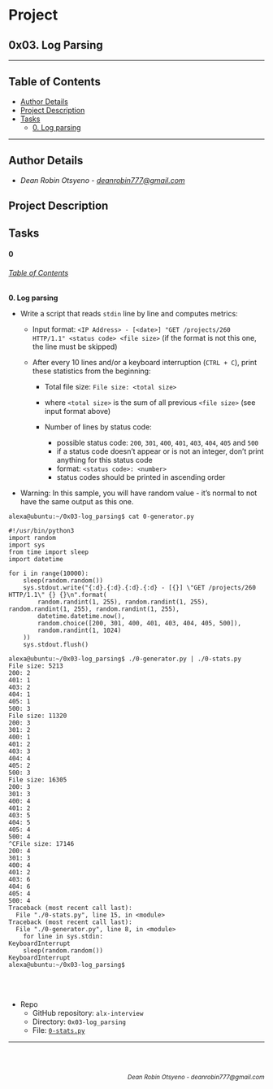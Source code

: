 # Project
## **0x03. Log Parsing**
---
## Table of Contents
- [Author Details](#author-details)
- [Project Description](#project-description)
- [Tasks](#tasks)
	- [0. Log parsing](#0)
---
## Author Details
- *Dean Robin Otsyeno - deanrobin777@gmail.com*

## Project Description


## Tasks
#### 0
###### [Table of Contents](#table-of-contents)
**0. Log parsing**

- Write a script that reads `stdin` line by line and computes metrics:


   - Input format: `<IP Address> - [<date>] "GET /projects/260 HTTP/1.1" <status code> <file size>` (if the format is not this one, the line must be skipped)
   - After every 10 lines and/or a keyboard interruption (`CTRL + C`), print these statistics from the beginning:


     - Total file size: `File size: <total size>`
     - where `<total size>` is the sum of all previous `<file size>` (see input format above)
     - Number of lines by status code:


       - possible status code: `200`, `301`, `400`, `401`, `403`, `404`, `405` and `500`
       - if a status code doesn’t appear or is not an integer, don’t print anything for this status code
       - format: `<status code>: <number>`
       - status codes should be printed in ascending order




- Warning: In this sample, you will have random value - it’s normal to not have the same output as this one.

```
alexa@ubuntu:~/0x03-log_parsing$ cat 0-generator.py

#!/usr/bin/python3
import random
import sys
from time import sleep
import datetime

for i in range(10000):
    sleep(random.random())
    sys.stdout.write("{:d}.{:d}.{:d}.{:d} - [{}] \"GET /projects/260 HTTP/1.1\" {} {}\n".format(
        random.randint(1, 255), random.randint(1, 255), random.randint(1, 255), random.randint(1, 255),
        datetime.datetime.now(),
        random.choice([200, 301, 400, 401, 403, 404, 405, 500]),
        random.randint(1, 1024)
    ))
    sys.stdout.flush()

alexa@ubuntu:~/0x03-log_parsing$ ./0-generator.py | ./0-stats.py 
File size: 5213
200: 2
401: 1
403: 2
404: 1
405: 1
500: 3
File size: 11320
200: 3
301: 2
400: 1
401: 2
403: 3
404: 4
405: 2
500: 3
File size: 16305
200: 3
301: 3
400: 4
401: 2
403: 5
404: 5
405: 4
500: 4
^CFile size: 17146
200: 4
301: 3
400: 4
401: 2
403: 6
404: 6
405: 4
500: 4
Traceback (most recent call last):
  File "./0-stats.py", line 15, in <module>
Traceback (most recent call last):
  File "./0-generator.py", line 8, in <module>
    for line in sys.stdin:
KeyboardInterrupt
    sleep(random.random())
KeyboardInterrupt
alexa@ubuntu:~/0x03-log_parsing$ 
```

<br></br>
- Repo
    - GitHub repository: `alx-interview`
    - Directory: `0x03-log_parsing`
    - File: [`0-stats.py`](./0-stats.py)
---


<br></br>
<div align="right">
    <sub style="font-style: italic"> Dean Robin Otsyeno - deanrobin777@gmail.com</sub>
</div>
